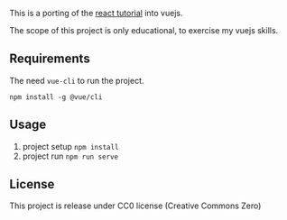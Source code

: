 This is a porting of the [react tutorial](https://reactjs.org/tutorial/tutorial.html) into vuejs.

The scope of this project is only educational, to exercise my vuejs skills.

## Requirements

The need `vue-cli` to run the project.

```
npm install -g @vue/cli
```

## Usage

1. project setup `npm install`
2. project run `npm run serve`

## License

This project is release under CC0 license (Creative Commons Zero)
